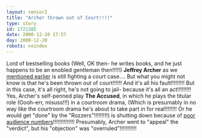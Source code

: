 ```yaml
---
layout: senior2
title: "Archer thrown out of Court!!!!"
type: story
id: 1721385
date: 2000-12-20 17:57
day: 2000-12-20
robots: noindex
---
```

Lord of bestselling books (Well, OK then- he writes books, and he just happens to be an enobled gentleman then!!!!!) <b>Jeffrey Archer</b> as we <a href="http://seniorcitizen.blogspot.com/archives/2000_12_10_seniorcitizen_archive.html#1639369">mentioned earlier</a> is still fighting a court case.... But what you might not know is that he's been thrown out of court!!!!!! And it's all his fault!!!!!!!!! But in this case, it's all right, he's not going to jail- because it's all an act!!!!!!!!! Yes, Archer's self-penned play <b>The Accused</b>, in which he plays the titular role (Oooh-err, misuss!!!) in a courtroom drama, (Which is presumably in no way like the courtroom drama he's about to take part in for real!!!!!!!! Or he would get "done" by the "Rozzers"!!!!!!!!!) is shutting down because of <a href="http://www.scotsman.com/cfm/home/text_only.cfm?articleid=33758&amp;domain=www%2Ethescotsman%2Eco%2Euk&amp;pathinfo=%2Fuk%2Ecfm&amp;qstring=id%3D33758&amp;navlevel2=">poor audience numbers</a>!!!!!!!!!!!!!! Presumably, Archer went to "appeal" the "verdict", but his "objection" was "overruled"!!!!!!!!!!!
